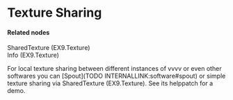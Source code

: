 # Texture Sharing


#### Related nodes
<span class="node">SharedTexture (EX9.Texture)</span>  
<span class="node">Info (EX9.Texture)</span>  



For local texture sharing between different instances of vvvv or even other softwares you can [Spout](TODO INTERNALLINK:software#spout) or simple texture sharing via SharedTexture (EX9.Texture). See its helppatch for a demo.  


